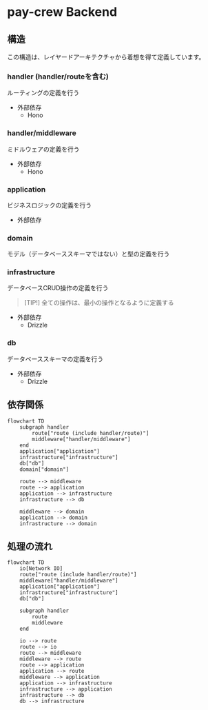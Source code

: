 # pay-crew Backend

## 構造

この構造は、レイヤードアーキテクチャから着想を得て定義しています。

### handler (handler/routeを含む)

ルーティングの定義を行う

- 外部依存
  - Hono

### handler/middleware

ミドルウェアの定義を行う

- 外部依存
  - Hono

### application

ビジネスロジックの定義を行う

- 外部依存

### domain

モデル（データベーススキーマではない）と型の定義を行う

### infrastructure

データベースCRUD操作の定義を行う

> [TIP!]
> 全ての操作は、最小の操作となるように定義する

- 外部依存
  - Drizzle

### db

データベーススキーマの定義を行う

- 外部依存
  - Drizzle

## 依存関係

```mermaid
flowchart TD
    subgraph handler
        route["route (include handler/route)"]
        middleware["handler/middleware"]
    end
    application["application"]
    infrastructure["infrastructure"]
    db["db"]
    domain["domain"]

    route --> middleware
    route --> application
    application --> infrastructure
    infrastructure --> db

    middleware --> domain
    application --> domain
    infrastructure --> domain
```

## 処理の流れ

```mermaid
flowchart TD
    io[Network IO]
    route["route (include handler/route)"]
    middleware["handler/middleware"]
    application["application"]
    infrastructure["infrastructure"]
    db["db"]

    subgraph handler
        route
        middleware
    end

    io --> route
    route --> io
    route --> middleware
    middleware --> route
    route --> application
    application --> route
    middleware --> application
    application --> infrastructure
    infrastructure --> application
    infrastructure --> db
    db --> infrastructure
```
